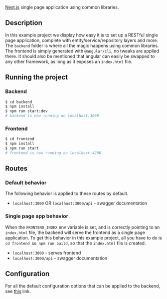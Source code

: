 [Nest.js](https://github.com/nestjs/nest) single page application using common libraries.

## Description

In this example project we display how easy it is to set up a RESTful single page application, complete with entity/service/repository layers and more. The `backend` folder is where all the magic happens using common libraries. The frontend is simply generated with `@angular/cli`, no tweaks are applied there. It should also be mentioned that angular can easily be swapped to any other framework, as long as it exposes an `index.html` file.

## Running the project

### Backend

```bash
$ cd backend
$ npm install
$ npm run start:dev
# backend is now running on localhost:3000
```

### Frontend

```bash
$ cd frontend
$ npm install
$ npm run start
# frontend is now running on localhost:4200
```

## Routes

### Default behavior

The following behavior is applied to these routes by default.

- `localhost:3000` OR `localhost:3000/api` - swagger documentation

### Single page app behavior

When the `FRONTEND_INDEX` env variable is set, and is correctly pointing to an `index.html` file, the backend will serve the frontend as a single page application. To get this behavior in this example project, all you have to do is `cd frontend && npm run build`, so that the `index.html` file is created.

- `localhost:3000` - serves frontend
- `localhost:3000/api` - swagger documentation

## Configuration

For all the default configuration options that can be applied to the backend, see [this](https://github.com/moesjarraf/nestjs-common#development) link.
